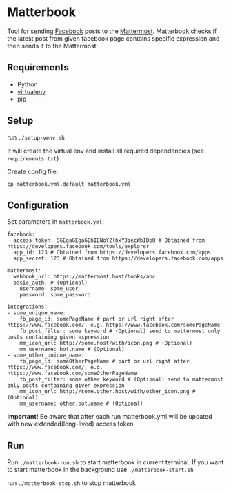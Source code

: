 # Matterbook #
Tool for sending [Facebook](https://facebook.com) posts to the [Mattermost](https://www.mattermost.org). Matterbook checks if the latest post from given facebook page contains specific expression and then sends it to the Mattermost

## Requirements ##
 - Python
 - [virtualenv](https://virtualenv.readthedocs.io/en/latest)
 - [pip](https://packaging.python.org/install_requirements_linux/#installing-pip-setuptools-wheel-with-linux-package-managers)

## Setup ##
run `./setup-venv.sh`

It will create the virtual env and install all required dependencies (see `requirements.txt`)

Create config file:

`cp matterbook.yml.default matterbook.yml`


## Configuration ##

Set paramaters in `matterbook.yml`:
```
facebook:
  access_token: SGEgaGEgaGEhIENoY2lhxYJiecWbIDpQ # Obtained from https://developers.facebook.com/tools/explorer
  app_id: 123 # Obtained from https://developers.facebook.com/apps
  app_secret: 123 # Obtained from https://developers.facebook.com/apps

mattermost:
  webhook_url: https://mattermost.host/hooks/abc
  basic_auth: # (Optional)
    username: some_user
    password: some_password

integrations:
- some_unique_name:
    fb_page_id: somePageName # part or url right after https://www.facebook.com/, e.g. https://www.facebook.com/somePageName
    fb_post_filter: some keyword # (Optional) send to mattermost only posts containing given expression
    mm_icon_url: http://some.host/with/icon.png # (Optional)
    mm_username: bot.name # (Optional)
- some_other_unique_name:
    fb_page_id: someOtherPageName # part or url right after https://www.facebook.com/, e.g. https://www.facebook.com/someOtherPageName
    fb_post_filter: some other keyword # (Optional) send to mattermost only posts containing given expression
    mm_icon_url: http://some.other.host/with/other_icon.png # (Optional)
    mm_username: other.bot.name # (Optional)
```

**Important!** Be aware that after each run matterbook.yml will be updated with new extended(long-lived) access token

## Run ##
Run `./matterbook-run.sh` to start matterbook in current terminal. If you want to start matterbook in the background use `./matterbook-start.sh`
  
run `./matterbook-stop.sh` to stop matterbook
